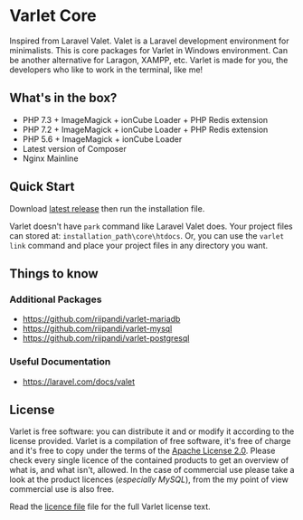 # Varlet Core

Inspired from Laravel Valet. Valet is a Laravel development environment for minimalists. This is core packages
for Varlet in Windows environment. Can be another alternative for Laragon, XAMPP, etc. Varlet is made for you,
the developers who like to work in the terminal, like me!

## What's in the box?

- PHP 7.3 + ImageMagick + ionCube Loader + PHP Redis extension
- PHP 7.2 + ImageMagick + ionCube Loader + PHP Redis extension
- PHP 5.6 + ImageMagick + ionCube Loader
- Latest version of Composer
- Nginx Mainline

## Quick Start

Download [latest release](https://github.com/riipandi/varlet-core/releases) then run the installation file.

Varlet doesn't have `park` command like Laravel Valet does. Your project files can stored at:
`installation_path\core\htdocs`. Or, you can use the `varlet link` command and place your project
files in any directory you want.

<!-- ## Varlet Commands

| Command                      | Description
| :--------------------------- | :----------
| varlet link                  | Create virtualhost and serving the site.
| varlet link-secure           | Create virtualhost and serving the site with https.
| varlet unlink                | Remove virtualhost.
| varlet unlink-secure         | Remove https virtualhost.
| varlet forget                | Remove both of virtualhost http and https.
| varlet start                 | Start Nginx + PHP-FPM services.
| varlet log                   | View a list of logs which are written by Varlet's services.
| varlet stop                  | Stop Nginx + PHP-FPM services.
| varlet restart               | Restart Nginx + PHP-FPM services.
| varlet status                | View site link status.
| varlet service-status        | View Nginx and PHP-FPM services status.
| varlet switch-php _version_  | Switch the default PHP version (version: 5.6/7.2/7.3). -->

## Things to know

### Additional Packages

- <https://github.com/riipandi/varlet-mariadb>
- <https://github.com/riipandi/varlet-mysql>
- <https://github.com/riipandi/varlet-postgresql>
<!-- - <https://github.com/riipandi/varlet-mongodb> -->
<!-- - <https://github.com/riipandi/varlet-redis> -->

### Useful Documentation

- <https://laravel.com/docs/valet>

## License

Varlet is free software: you can distribute it and or modify it according to the license provided.
Varlet is a compilation of free software, it's free of charge and it's free to copy under the terms
of the [Apache License 2.0](https://choosealicense.com/licenses/apache-2.0/). Please check every
single licence of the contained products to get an overview of what is, and what isn't, allowed.
In the case of commercial use please take a look at the product licences (_especially MySQL_),
from the my point of view commercial use is also free.

Read the [licence file](./license.txt) file for the full Varlet license text.
